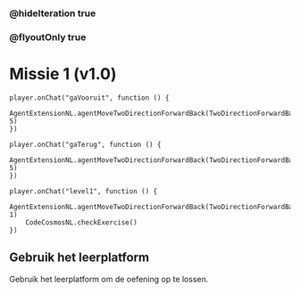 ### @hideIteration true
### @flyoutOnly true
# Missie 1 (v1.0)

```blocks
player.onChat("gaVooruit", function () {
    AgentExtensionNL.agentMoveTwoDirectionForwardBack(TwoDirectionForwardBackNL.Forward, 5)
})

player.onChat("gaTerug", function () {
	AgentExtensionNL.agentMoveTwoDirectionForwardBack(TwoDirectionForwardBackNL.Back, 5)
})

```

```template
player.onChat("level1", function () {
    AgentExtensionNL.agentMoveTwoDirectionForwardBack(TwoDirectionForwardBackNL.Forward, 1)
    CodeCosmosNL.checkExercise()
})

```

## Gebruik het leerplatform
Gebruik het leerplatform om de oefening op te lossen.